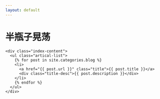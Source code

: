 ```yaml
---
layout: default
---
```


<body>
  <div class="index-wrapper">
    <div class="aside">
      <div class="info-card">
        <h1>半瓶子晃荡</h1>
      </div>
    </div>

    <div class="index-content">
      <ul class="artical-list">
        {% for post in site.categories.blog %}
        <li>
          <a href="{{ post.url }}" class="title">{{ post.title }}</a>
          <div class="title-desc">{{ post.description }}</div>
        </li>
        {% endfor %}
      </ul>
    </div>
  </div>
</body>
